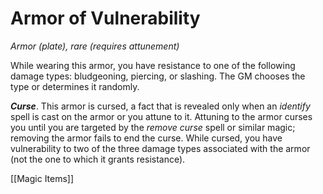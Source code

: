 # Armor of Vulnerability

*Armor (plate), rare (requires attunement)*

While wearing this armor, you have resistance to one of the following damage types: bludgeoning, piercing, or slashing. The GM chooses the type or determines it randomly.

***Curse***. This armor is cursed, a fact that is revealed only when an *identify* spell is cast on the armor or you attune to it. Attuning to the armor curses you until you are targeted by the *remove curse* spell or similar magic; removing the armor fails to end the curse. While cursed, you have vulnerability to two of the three damage types associated with the armor (not the one to which it grants resistance).


[[Magic Items]]